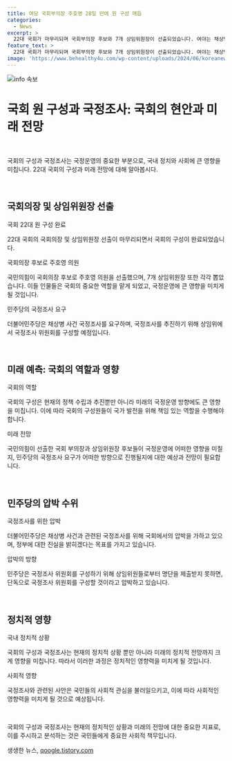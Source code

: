 ```yaml
---
title: 여당 국회부의장 주호영 28일 만에 원 구성 매듭
categories:
  - News
excerpt: >
  22대 국회가 마무리되며 국회부의장 후보와 7개 상임위원장이 선출되었습니다. 여야는 채상병 사건 국정조사를 요구하며 압박을 가하고, 다음 주에는 상임위원 명단을 제출하지 않으면 민주당이 단독으로 국정조사를 진행할 예정입니다. 채상병 수사외압에 대한 진실을 밝히겠다는 압박이 이어지고 있습니다.
feature_text: >
  22대 국회가 마무리되며 국회부의장 후보와 7개 상임위원장이 선출되었습니다. 여야는 채상병 사건 국정조사를 요구하며 압박을 가하고, 다음 주에는 상임위원 명단을 제출하지 않으면 민주당이 단독으로 국정조사를 진행할 예정입니다. 채상병 수사외압에 대한 진실을 밝히겠다는 압박이 이어지고 있습니다.
image: 'https://www.behealthy4u.com/wp-content/uploads/2024/06/koreanews.jpg'
---
```


<p><img src="https://www.behealthy4u.com/wp-content/uploads/2024/06/koreanews.jpg" alt="info 속보" /></p>

<h1>국회 원 구성과 국정조사: 국회의 현안과 미래 전망</h1>

<p data-ke-size="size16">&nbsp;</p>

<p>국회의 구성과 국정조사는 국정운영의 중요한 부분으로, 국내 정치와 사회에 큰 영향을 미칩니다. 22대 국회의 구성과 미래 전망에 대해 알아봅시다.</p>

<p data-ke-size="size16">&nbsp;</p>

<h2 data-ke-size="size26">국회의장 및 상임위원장 선출</h2>

<p data-ke-size="size16">국회 22대 원 구성 완료</p>

<p>22대 국회의 국회의장 및 상임위원장 선출이 마무리되면서 국회의 구성이 완료되었습니다.</p>

<p data-ke-size="size16">국회의장 후보로 주호영 의원</p>

<p>국민의힘이 국회의장 후보로 주호영 의원을 선출했으며, 7개 상임위원장 또한 각각 뽑았습니다. 이들 인물들은 국회의 중요한 역할을 맡게 되었고, 국정운영에 큰 영향을 미치게 될 것입니다.</p>

<p data-ke-size="size16">민주당의 국정조사 요구</p>

<p>더불어민주당은 채상병 사건 국정조사를 요구하며, 국정조사를 추진하기 위해 상임위에서 국정조사 위원회를 구성할 예정입니다.</p>

<p data-ke-size="size16">&nbsp;</p>

<h2 data-ke-size="size26">미래 예측: 국회의 역할과 영향</h2>

<p data-ke-size="size16">국회의 역할</p>

<p>국회의 구성은 현재의 정책 수립과 추진뿐만 아니라 미래의 국정운영 방향에도 큰 영향을 미칩니다. 이에 따라 국회의 구성원들이 국가 발전을 위해 책임 있는 역할을 수행해야 합니다.</p>

<p data-ke-size="size16">미래 전망</p>

<p>국민의힘이 선출한 국회 부의장과 상임위원장 후보들이 국정운영에 어떠한 영향을 미칠지, 민주당의 국정조사 요구가 어떠한 방향으로 진행될지에 대한 예상과 전망이 필요합니다.</p>

<p data-ke-size="size16">&nbsp;</p>

<h2 data-ke-size="size26">민주당의 압박 수위</h2>

<p data-ke-size="size16">국정조사를 위한 압박</p>

<p>더불어민주당은 채상병 사건과 관련된 국정조사를 위해 국회에서의 압박을 가하고 있으며, 정부에 대한 진실을 밝히겠다는 목표를 가지고 있습니다.</p>

<p data-ke-size="size16">압박의 방향</p>

<p>민주당은 국정조사 위원회를 구성하기 위해 상임위원들로부터 명단을 제출받지 못하면, 단독으로 국정조사 위원회를 구성할 것이라고 압박하고 있습니다.</p>

<p data-ke-size="size16">&nbsp;</p>

<h2 data-ke-size="size26">정치적 영향</h2>

<p data-ke-size="size16">국내 정치적 상황</p>

<p>국회의 구성과 국정조사는 현재의 정치적 상황 뿐만 아니라 미래의 정치적 전망까지 크게 영향을 미칩니다. 따라서 이러한 과정은 정치적인 영향력을 미치게 될 것입니다.</p>

<p data-ke-size="size16">사회적 영향</p>

<p>국정조사와 관련된 사안은 국민들의 사회적 관심을 불러일으키고, 이에 따라 사회적인 영향력을 미치게 될 것으로 예상됩니다.</p>

<p data-ke-size="size16">&nbsp;</p>

<p>국회의 구성과 국정조사는 현재의 정치적인 상황과 미래의 전망에 대한 중요한 지표로, 이를 주시하고 분석하는 것은 국민들에게 중요한 사회적 책무입니다.</p>
생생한 뉴스, <a href="https://qoogle.tistory.com" rel="dofollow">qoogle.tistory.com</a>


